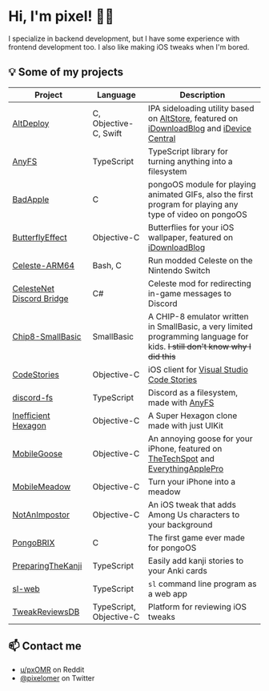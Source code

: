 # Hi, I'm pixel! 👋🏻

I specialize in backend development, but I have some experience with frontend development too. I also like making iOS tweaks when I'm bored.

## 💡 Some of my projects

| Project | Language | Description |
|---|---|---|
| [AltDeploy](https://github.com/pixelomer/AltDeploy) | C, Objective-C, Swift | IPA sideloading utility based on [AltStore](https://github.com/pixelomer/AltStore), featured on [iDownloadBlog](https://www.idownloadblog.com/2020/01/06/altdeploy-alternative-cydia-impactor/) and [iDevice Central](https://youtu.be/2JFL4f_I_Gw) |
| [AnyFS](https://github.com/pixelomer/AnyFS) | TypeScript | TypeScript library for turning anything into a filesystem |
| [BadApple](https://github.com/pixelomer/BadApple) | C | pongoOS module for playing animated GIFs, also the first program for playing any type of video on pongoOS |
| [ButterflyEffect](https://github.com/pixelomer/ButterflyEffect) | Objective-C | Butterflies for your iOS wallpaper, featured on [iDownloadBlog](https://www.idownloadblog.com/2021/01/06/butterflyeffect/) |
| [Celeste-ARM64](https://github.com/pixelomer/Celeste-ARM64) | Bash, C | Run modded Celeste on the Nintendo Switch |
| [CelesteNet Discord Bridge](https://github.com/pixelomer/CelesteNet-Discord-Bridge) | C# | Celeste mod for redirecting in-game messages to Discord |
| [Chip8-SmallBasic](https://github.com/pixelomer/Chip8-SmallBasic) | SmallBasic | A CHIP-8 emulator written in SmallBasic, a very limited programming language for kids. ~~I still don't know why I did this~~ |
| [CodeStories](https://github.com/pixelomer/CodeStories) | Objective-C | iOS client for [Visual Studio Code Stories](https://marketplace.visualstudio.com/items?itemName=bar9.stories) |
| [discord-fs](https://github.com/pixelomer/discord-fs) | TypeScript | Discord as a filesystem, made with [AnyFS](https://github.com/pixelomer/AnyFS) |
| [Inefficient Hexagon](https://github.com/pixelomer/InefficientHexagon) | Objective-C | A Super Hexagon clone made with just UIKit |
| [MobileGoose](https://github.com/pixelomer/MobileGoose) | Objective-C | An annoying goose for your iPhone, featured on [TheTechSpot](https://youtu.be/4mJEUCCt0D0) and [EverythingApplePro](https://youtu.be/G7-jiu-S3yw?t=317) |
| [MobileMeadow](https://github.com/pixelomer/MobileMeadow) | Objective-C | Turn your iPhone into a meadow |
| [NotAnImpostor](https://github.com/pixelomer/NotAnImpostor) | Objective-C | An iOS tweak that adds Among Us characters to your background |
| [PongoBRIX](https://github.com/pixelomer/PongoBRIX) | C | The first game ever made for pongoOS |
| [PreparingTheKanji](https://github.com/pixelomer/PreparingTheKanji) | TypeScript | Easily add kanji stories to your Anki cards |
| [sl-web](https://github.com/pixelomer/sl-web) | TypeScript | `sl` command line program as a web app |
| [TweakReviewsDB](https://tweakreviews.pixelomer.com) | TypeScript, Objective-C | Platform for reviewing iOS tweaks |

## 📫 Contact me

- [u/pxOMR](https://reddit.com/u/pxOMR) on Reddit
- [@pixelomer](https://twitter.com/pixelomer) on Twitter